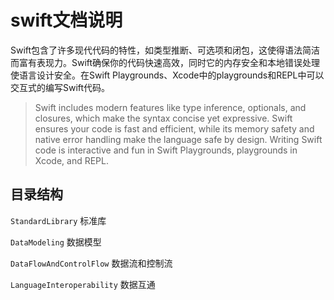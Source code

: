 # swift文档说明

Swift包含了许多现代代码的特性，如类型推断、可选项和闭包，这使得语法简洁而富有表现力。Swift确保你的代码快速高效，同时它的内存安全和本地错误处理使语言设计安全。在Swift Playgrounds、Xcode中的playgrounds和REPL中可以交互式的编写Swift代码。

> Swift includes modern features like type inference, optionals, and closures, which make the syntax concise yet expressive. Swift ensures your code is fast and efficient, while its memory safety and native error handling make the language safe by design. Writing Swift code is interactive and fun in Swift Playgrounds, playgrounds in Xcode, and REPL.

## 目录结构

`StandardLibrary` 标准库

`DataModeling` 数据模型

`DataFlowAndControlFlow` 数据流和控制流

`LanguageInteroperability` 数据互通


